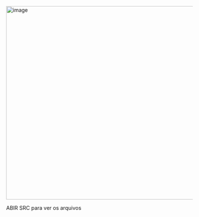 <img width="1473" height="522" alt="image" src="https://github.com/user-attachments/assets/4d9393ed-cd5c-4aa3-98dc-70a0a2bdca25" />


ABIR SRC para ver os arquivos

